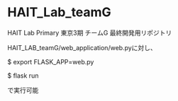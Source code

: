 # HAIT_Lab_teamG
HAIT Lab Primary 東京3期 チームG 最終開発用リポジトリ

HAIT_LAB_teamG/web_application/web.pyに対し、

$ export FLASK_APP=web.py

$ flask run

で実行可能
